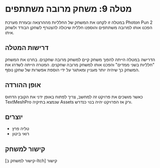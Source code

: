 # מטלה 9: משחק מרובה משתתפים

במטלה זו לקחנו את המשחק של החלליות מההרצאה ובעזרת מערכת Photon Pun 2 הפכנו אותו למרובה משתתפים והוספנו חללית שיכולה להצטרף לשחקן הבודד ולשחק איתו.

## דרישות המטלה

הדרישה במטלה הייתה להפוך משחק קיים למשחק מרובה שחקנים. בחרנו את המשחק "חלליות בשני ממדים" והפכנו אותו למשחק מרובה שחקנים. המטרה הייתה לשדרג את המשחק כך שיהיה יותר מעניין ומאתגר על ידי הוספת אפשרות של שחקן נוסף.

## אופן ההורדה

כאשר מושכים את פרויקט זה למחשב, צריך לפתוח באופן ידני את הקובץ הדחוס TextMeshPro שנמצא בתיקיה Assets ורק אז הפרויקט יהיה בנוי כנדרש.

## יוצרים

- טליה פרץ
- רואי ביטון

## קישור למשחק

[קישור למשחק ב-Itch] קישור
